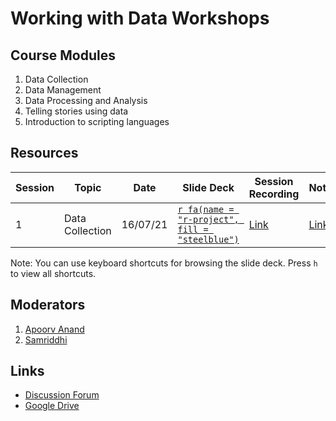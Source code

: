# Working with Data Workshops

## Course Modules

1. Data Collection
2. Data Management
3. Data Processing and Analysis
4. Telling stories using data
5. Introduction to scripting languages

## Resources

| Session | Topic | Date | Slide Deck | Session Recording | Notes |
| ------- | ----- | ------ | --------- | ----------------- |------|
| 1 | Data Collection | 16/07/21 | [`r fa(name = "r-project", fill = "steelblue")`](https://civicdatalab.in/Working-with-Data-Workshops/modules/module_1_data_collection/session-1.html) | [Link](https://youtu.be/DwfiBPyxlLM) | [Link](https://docs.google.com/document/d/1ZBMfqCvjPmqRQr2cUpVazK81SYK4GFJK3qf3uXxJoOY/edit?usp=sharing) |

Note: You can use keyboard shortcuts for browsing the slide deck. Press `h` to view all shortcuts. 

## Moderators

1. [Apoorv Anand](mailto:apoorv@civicdatalab.in)
2. [Samriddhi](mailto:samriddhi@civicdatalab.in)

## Links

- [Discussion Forum](https://chat.civicdatalab.in/group/vidhi-data-workshops)
- [Google Drive](https://drive.google.com/drive/folders/1RFCQ19wUuMB5QRTpbEndCjHu_zQ8Rx6y?usp=sharing)
